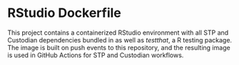 # RStudio Dockerfile

This project contains a containerized RStudio environment with all STP and Custodian dependencies bundled in as well as *testthat*, a R testing package. The image is built on push events to this repository, and the resulting image is used in GitHub Actions for STP and Custodian workflows.
